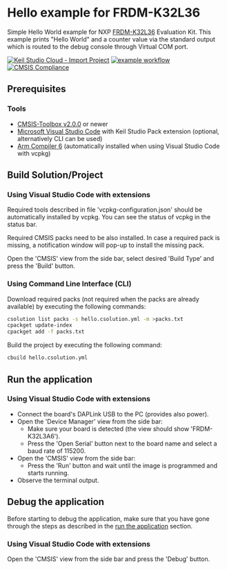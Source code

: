 # Hello example for FRDM-K32L36

Simple Hello World example for NXP [FRDM-K32L36](https://www.nxp.com/design/development-boards/freedom-development-boards/mcu-boards/nxp-freedom-development-platform-for-k32-l3-mcus:FRDM-K32L3A6) Evaluation Kit.
This example prints "Hello World" and a counter value via the standard output which is routed to the debug console through Virtual COM port.

[![Keil Studio Cloud - Import Project](https://img.shields.io/badge/Keil_Studio_Cloud-Import_Project-0091bd?logo=arm&logoColor=0091bd)](https://studio.keil.arm.com/?import=https://github.com/Arm-Examples/Hello_FRDM-K32L3A6.git)
[![example workflow](https://img.shields.io/github/actions/workflow/status/Arm-Examples/Hello_FRDM-K32L3A6/ci.yml?logo=arm&logoColor=0091bd&label=Example%20Publishable)](https://www.keil.arm.com/) 
[![CMSIS Compliance](https://img.shields.io/github/actions/workflow/status/Arm-Examples/Hello_FRDM-K32L3A6/verify.yml?logo=arm&logoColor=0091bd&label=CMSIS%20Compliance)](https://www.keil.arm.com/cmsis)

## Prerequisites

### Tools

- [CMSIS-Toolbox v2.0.0](https://github.com/Open-CMSIS-Pack/cmsis-toolbox/releases) or newer
- [Microsoft Visual Studio Code](https://code.visualstudio.com/download) with Keil Studio Pack extension (optional, alternatively CLI can be used)
- [Arm Compiler 6](https://developer.arm.com/Tools%20and%20Software/Arm%20Compiler%20for%20Embedded) (automatically installed when using Visual Studio Code with vcpkg)

## Build Solution/Project

### Using Visual Studio Code with extensions

Required tools described in file 'vcpkg-configuration.json' should be automatically installed by vcpkg. You can see the status of vcpkg in the status bar.

Required CMSIS packs need to be also installed. In case a required pack is missing, a notification window will pop-up to install the missing pack.

Open the 'CMSIS' view from the side bar, select desired 'Build Type' and press the 'Build' button.

### Using Command Line Interface (CLI)

Download required packs (not required when the packs are already available) by executing the following commands:

```sh
csolution list packs -s hello.csolution.yml -m >packs.txt
cpackget update-index
cpackget add -f packs.txt
```

Build the project by executing the following command:

```sh
cbuild hello.csolution.yml
```

## Run the application

### Using Visual Studio Code with extensions

- Connect the board's DAPLink USB to the PC (provides also power).
- Open the 'Device Manager' view from the side bar:
  - Make sure your board is detected (the view should show 'FRDM-K32L3A6').
  - Press the 'Open Serial' button next to the board name and select a baud rate of 115200.
- Open the 'CMSIS' view from the side bar:
  - Press the 'Run' button and wait until the image is programmed and starts running.
- Observe the terminal output.

## Debug the application

Before starting to debug the application, make sure that you have gone through the steps as
described in the [run the application](#run-the-application) section.

### Using Visual Studio Code with extensions

Open the 'CMSIS' view from the side bar and press the 'Debug' button.
